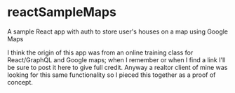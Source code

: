 # reactSampleMaps
A sample React app with auth to store user's houses on a map using Google Maps

I think the origin of this app was from an online training class for React/GraphQL and Google maps; when I remember or when I find a link I'll be sure to post it here to give full credit. Anyway a realtor client of mine was looking for this same functionality so I pieced this together as a proof of concept.
